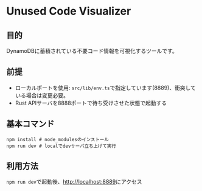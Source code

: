 # Unused Code Visualizer
## 目的
DynamoDBに蓄積されている不要コード情報を可視化するツールです。

## 前提
- ローカルポートを使用: `src/lib/env.ts`で指定しています(8889)、衝突している場合は変更必要。
- Rust APIサーバを8888ポートで待ち受けさせた状態で起動する

## 基本コマンド
```shell
npm install # node_modulesのインストール
npm run dev # localでdevサーバ立ち上げて実行
```

## 利用方法
`npm run dev`で起動後、[http://localhost:8889](http://localhost:8889)にアクセス
